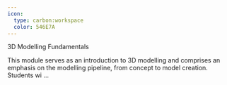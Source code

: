 ```yaml
---
icon:
  type: carbon:workspace
  color: 546E7A
---
```

3D Modelling Fundamentals

This module serves as an introduction to 3D modelling and comprises an emphasis on the modelling pipeline, from concept to model creation. Students wi ... 

